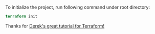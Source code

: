To initialize the project, run following command under root directory:
```terraform
terraform init
```

Thanks for [Derek's great tutorial for Terraform!](https://morethancertified.com/)

